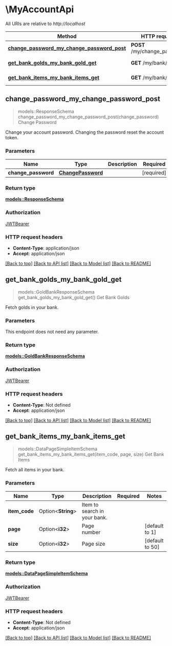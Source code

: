 # \MyAccountApi

All URIs are relative to *http://localhost*

Method | HTTP request | Description
------------- | ------------- | -------------
[**change_password_my_change_password_post**](MyAccountApi.md#change_password_my_change_password_post) | **POST** /my/change_password | Change Password
[**get_bank_golds_my_bank_gold_get**](MyAccountApi.md#get_bank_golds_my_bank_gold_get) | **GET** /my/bank/gold | Get Bank Golds
[**get_bank_items_my_bank_items_get**](MyAccountApi.md#get_bank_items_my_bank_items_get) | **GET** /my/bank/items | Get Bank Items



## change_password_my_change_password_post

> models::ResponseSchema change_password_my_change_password_post(change_password)
Change Password

Change your account password. Changing the password reset the account token.

### Parameters


Name | Type | Description  | Required | Notes
------------- | ------------- | ------------- | ------------- | -------------
**change_password** | [**ChangePassword**](ChangePassword.md) |  | [required] |

### Return type

[**models::ResponseSchema**](ResponseSchema.md)

### Authorization

[JWTBearer](../README.md#JWTBearer)

### HTTP request headers

- **Content-Type**: application/json
- **Accept**: application/json

[[Back to top]](#) [[Back to API list]](../README.md#documentation-for-api-endpoints) [[Back to Model list]](../README.md#documentation-for-models) [[Back to README]](../README.md)


## get_bank_golds_my_bank_gold_get

> models::GoldBankResponseSchema get_bank_golds_my_bank_gold_get()
Get Bank Golds

Fetch golds in your bank.

### Parameters

This endpoint does not need any parameter.

### Return type

[**models::GoldBankResponseSchema**](GoldBankResponseSchema.md)

### Authorization

[JWTBearer](../README.md#JWTBearer)

### HTTP request headers

- **Content-Type**: Not defined
- **Accept**: application/json

[[Back to top]](#) [[Back to API list]](../README.md#documentation-for-api-endpoints) [[Back to Model list]](../README.md#documentation-for-models) [[Back to README]](../README.md)


## get_bank_items_my_bank_items_get

> models::DataPageSimpleItemSchema get_bank_items_my_bank_items_get(item_code, page, size)
Get Bank Items

Fetch all items in your bank.

### Parameters


Name | Type | Description  | Required | Notes
------------- | ------------- | ------------- | ------------- | -------------
**item_code** | Option<**String**> | Item to search in your bank. |  |
**page** | Option<**i32**> | Page number |  |[default to 1]
**size** | Option<**i32**> | Page size |  |[default to 50]

### Return type

[**models::DataPageSimpleItemSchema**](DataPage_SimpleItemSchema_.md)

### Authorization

[JWTBearer](../README.md#JWTBearer)

### HTTP request headers

- **Content-Type**: Not defined
- **Accept**: application/json

[[Back to top]](#) [[Back to API list]](../README.md#documentation-for-api-endpoints) [[Back to Model list]](../README.md#documentation-for-models) [[Back to README]](../README.md)

